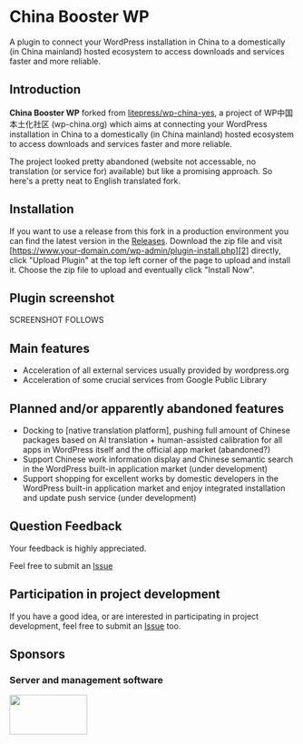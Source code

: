 # China Booster WP
A plugin to connect your WordPress installation in China to a domestically (in China mainland) hosted ecosystem to access downloads and services faster and more reliable.

## Introduction
**China Booster WP** forked from [litepress/wp-china-yes](https://github.com/litepress/wp-china-yes), a project of WP中国本土化社区 (wp-china.org) which aims at connecting your WordPress installation in China to a domestically (in China mainland) hosted ecosystem to access downloads and services faster and more reliable.

The project looked pretty abandoned (website not accessable, no translation (or service for) available) but like a promising approach. So here's a pretty neat to English translated fork.

## Installation

If you want to use a release from this fork in a production environment you can find the latest version in the [Releases][1]. Download the zip file and visit [https://www.your-domain.com/wp-admin/plugin-install.php][2] directly, click "Upload Plugin" at the top left corner of the page to upload and install it. Choose the zip file to upload and eventually click "Install Now".

## Plugin screenshot
SCREENSHOT FOLLOWS

## Main features
 - Acceleration of all external services usually provided by wordpress.org
 - Acceleration of some crucial services from Google Public Library

## Planned and/or apparently abandoned features
 - Docking to [native translation platform], pushing full amount of Chinese packages based on AI translation + human-assisted calibration for all apps in WordPress itself and the official app market (abandoned?)
 - Support Chinese work information display and Chinese semantic search in the WordPress built-in application market (under development)
 - Support shopping for excellent works by domestic developers in the WordPress built-in application market and enjoy integrated installation and update push service (under development)

## Question Feedback
Your feedback is highly appreciated.

Feel free to submit an [Issue][3]

## Participation in project development
If you have a good idea, or are interested in participating in project development, feel free to submit an [Issue][3] too.

## Sponsors
### Server and management software
<img src="https://litepress.cn/wp-content/uploads/2020/08/又拍云_logo5-300x153.png" width="137" height="70" alt="" class="wp-image-764 alignnone size-medium" srcset="https://litepress.cn/wp-content/uploads/2020/08/又拍云_logo5-300x153.png 300w, https://litepress.cn/wp-content/uploads/2020/08/又拍云_logo5-300x153.png 480w, https://litepress.cn/wp-content/uploads/2020/08/又拍云_logo5-300x153.png 594w" sizes= "(max-width: 137px) 100vw, 137px">


[1]: https://github.com/jagottsicher/china-booster-wp/releases

[2]: https://www.your-domain.com/wp-admin/plugin-install.php

[3]: https://github.com/jagottsicher/china-booster-wp/issues
